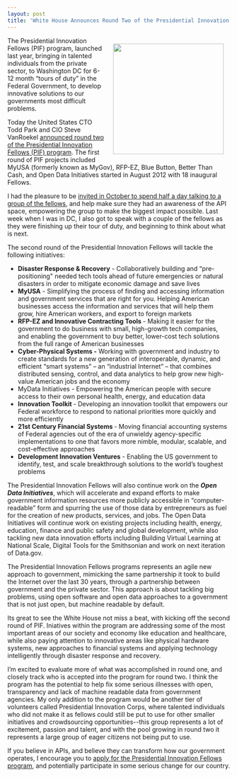 ```yaml
---
layout: post
title: 'White House Announces Round Two of the Presidential Innovation Fellows '
---
```

<p><img style="padding: 15px;" src="https://s3.amazonaws.com/kinlane-productions/federal-strategy/presidential-innovation-fellows.jpeg" alt="" width="250" align="right" /></p>
<p>The Presidential Innovation Fellows (PIF) program, launched last year, bringing in talented individuals from the private sector, to Washington DC for 6-12 month &ldquo;tours of duty&rdquo; in the Federal Government, to develop innovative solutions to our governments most difficult problems.</p>
<p>Today the United States CTO Todd Park and CIO Steve VanRoekel&nbsp;<a href="http://www.whitehouse.gov/blog/2013/02/05/throw-your-hat-ring-round-2-presidential-innovation-fellows-program">announced round two of the Presidential Innovation Fellows (PIF) program</a>.  The first round of PIF projects included MyUSA (formerly known as MyGov), RFP-EZ, Blue Button, Better Than Cash, and Open Data Initiatives started in August 2012 with 18 inaugural Fellows.</p>
<p>I had the pleasure to be <a href="http://apievangelist.com/2012/10/13/heading-to-washington-dc-to-talk-apis-with-innovation-fellows/">invited in October to spend half a day talking to a group of the fellows</a>, and help make sure they had an awareness of the API space, empowering the group to make the biggest impact possible.  Last week when I was in DC, I also got to speak with a couple of the fellows as they were finishing up their tour of duty, and beginning to think about what is next.</p>
<p>The second round of the Presidential Innovation Fellows will tackle the following initiatives:</p>
<ul class="mainlist">
<li><strong>Disaster Response &amp; Recovery</strong> - Collaboratively building and &ldquo;pre-positioning" needed tech tools ahead of future emergencies or natural disasters in order to mitigate economic damage and save lives</li>
<li><strong>MyUSA</strong> - Simplifying the process of finding and accessing information and government services that are right for you. Helping American businesses access the information and services that will help them grow, hire American workers, and export to foreign markets</li>
<li><strong>RFP-EZ and Innovative Contracting Tools </strong>- Making it easier for the government to do business with small, high-growth tech companies, and enabling the government to buy better, lower-cost tech solutions from the full range of American businesses</li>
<li><strong>Cyber-Physical Systems -</strong> Working with government and industry to create standards for a new generation of interoperable, dynamic, and efficient &ldquo;smart systems&rdquo; &ndash; an &ldquo;industrial Internet&rdquo; &ndash; that combines distributed sensing, control, and data analytics to help grow new high-value American jobs and the economy</li>
<li>MyData Initiatives - Empowering the American people with secure access to their own personal health, energy, and education data</li>
<li><strong>Innovation Toolkit </strong>- Developing an innovation toolkit that empowers our Federal workforce to respond to national priorities more quickly and more efficiently</li>
<li><strong>21st Century Financial Systems </strong>- Moving financial accounting systems of Federal agencies out of the era of unwieldy agency-specific implementations to one that favors more nimble, modular, scalable, and cost-effective approaches</li>
<li><strong>Development Innovation Ventures</strong> - Enabling the US government to identify, test, and scale breakthrough solutions to the world&rsquo;s toughest problems</li>
</ul>
<p>The Presidential Innovation Fellows will also continue work on the <em><strong>Open Data Initiatives</strong></em>, which will accelerate and expand efforts to make government information resources more publicly accessible in &ldquo;computer-readable&rdquo; form and spurring the use of those data by entrepreneurs as fuel for the creation of new products, services, and jobs.  The Open Data Initiatives will continue work on existing projects including health, energy, education, finance and public safety and global development, while also tackling new data innovation efforts including Building Virtual Learning at National Scale, Digital Tools for the Smithsonian and  work on next iteration of Data.gov.</p>
<p>The Presidential Innovation Fellows programs represents an agile new approach to government, mimicking the same partnership it took to build the Internet over the last 30 years, through a partnership between government and the private sector.  This approach is about tackling big problems, using open software and open data approaches to a government that is not just open, but machine readable by default.</p>
<p>Its great to see the White House not miss a beat, with kicking off the second round of PIF.  Iniatives within the program are addressing some of the most important areas of our society and economy like education and healthcare, while also paying attention to innovative areas like physical hardware systems, new approaches to financial systems and applying technology intelligently through disaster response and recovery.</p>
<p>I&rsquo;m excited to evaluate more of what was accomplished in round one, and closely track who is accepted into the program for round two.  I think the program has the potential to help fix some serious illnesses with open, transparency and lack of machine readable data from government agencies.  My only addition to the program would be another tier of volunteers called Presidential Innovation Corps, where talented individuals who did not make it as fellows could still be put to use for other smaller initiatives and crowdsourcing opportunities--this group represents a lot of excitement, passion and talent, and with the pool growing in round two it represents a large group of eager citizens not being put to use.</p>
<p>If you believe in APIs, and believe they can transform how our government operates, I encourage you to <a href="http://www.whitehouse.gov/InnovationFellows">apply for the Presidential Innovation Fellows program</a>, and potentially participate in some serious change for our country.</p>